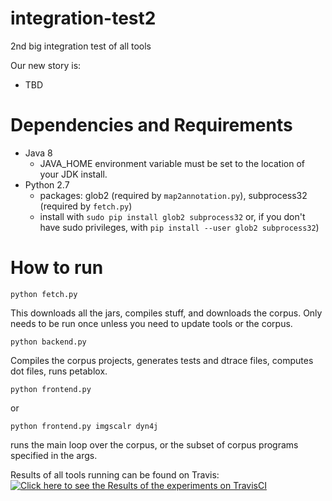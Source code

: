 # integration-test2
2nd big integration test of all tools

Our new story is:
- TBD

# Dependencies and Requirements

- Java 8
  - JAVA_HOME environment variable must be set to the location of your JDK install.
- Python 2.7
  - packages: glob2 (required by `map2annotation.py`), subprocess32 (required by `fetch.py`)
  - install with `sudo pip install glob2 subprocess32` or, if you don't have sudo privileges, with `pip install --user glob2 subprocess32`)

# How to run
    
    python fetch.py

This downloads all the jars, compiles stuff, and downloads the corpus. Only needs to be run once unless you need to update tools or the corpus.

    python backend.py

Compiles the corpus projects, generates tests and dtrace files, computes dot files, runs petablox.

    python frontend.py

or

    python frontend.py imgscalr dyn4j

runs the main loop over the corpus, or the subset of corpus programs specified in the args.


Results of all tools running can be found on Travis:
[![Click here to see the Results of the experiments on TravisCI](https://travis-ci.org/aas-integration/integration-test.svg?branch=master)](https://travis-ci.org/aas-integration/integration-test)
